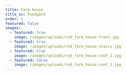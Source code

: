 ```yaml
---
title: Farm house
title_sv: Fondgård
order: 1
featured: false
images:
  - featured: true
    image: /images/uploads/red_farm_house-front.jpg
  - featured: true
    image: /images/uploads/red_farm_house-stairs.jpg
  - featured: true
    image: /images/uploads/red_farm_house-roof_2.jpg
  - featured: false
    image: /images/uploads/red_farm_house-roof_1.jpg
---
```


